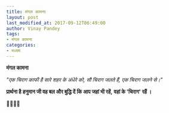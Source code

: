 ```yaml
---
title: मंगल कामना
layout: post
last_modified_at: 2017-09-12T06:49:00
author: Vinay Pandey
tags:
- मंगल कामना
categories:
- मध्यम
---
```

**मंगल कामना**

*"एक चिराग काफी है सारे शहर के अंधेरे को,*
*सौ चिराग जलते हैं, एक चिराग जलने से।"*

**प्रार्थना है**
**हनुमान जी वह बल और बुद्धि दें**
**कि आप जहां भी रहें,**
**वहां के 'चिराग' रहैं ।**

🙏🌷🌷🙏


